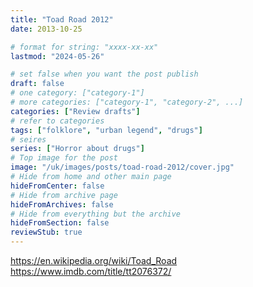 ```yaml
---
title: "Toad Road 2012"
date: 2013-10-25

# format for string: "xxxx-xx-xx"
lastmod: "2024-05-26"

# set false when you want the post publish
draft: false
# one category: ["category-1"]
# more categories: ["category-1", "category-2", ...]
categories: ["Review drafts"]
# refer to categories
tags: ["folklore", "urban legend", "drugs"]
# seires
series: ["Horror about drugs"]
# Top image for the post
image: "/uk/images/posts/toad-road-2012/cover.jpg"
# Hide from home and other main page
hideFromCenter: false
# Hide from archive page
hideFromArchives: false
# Hide from everything but the archive
hideFromSection: false
reviewStub: true
---
```

https://en.wikipedia.org/wiki/Toad_Road
https://www.imdb.com/title/tt2076372/
<!--more-->